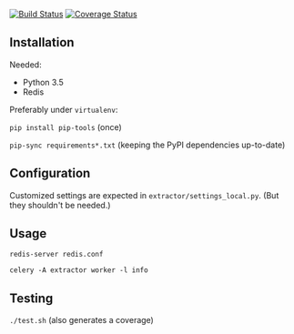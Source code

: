 [![Build Status](https://travis-ci.org/garncarz/link-extractor.svg?branch=master)](https://travis-ci.org/garncarz/link-extractor)
[![Coverage Status](https://coveralls.io/repos/github/garncarz/link-extractor/badge.svg?branch=master)](https://coveralls.io/github/garncarz/link-extractor?branch=master)


## Installation

Needed:
- Python 3.5
- Redis

Preferably under `virtualenv`:

`pip install pip-tools` (once)

`pip-sync requirements*.txt` (keeping the PyPI dependencies up-to-date)


## Configuration

Customized settings are expected in `extractor/settings_local.py`.
(But they shouldn't be needed.)


## Usage

`redis-server redis.conf`

`celery -A extractor worker -l info`


## Testing

`./test.sh` (also generates a coverage)
